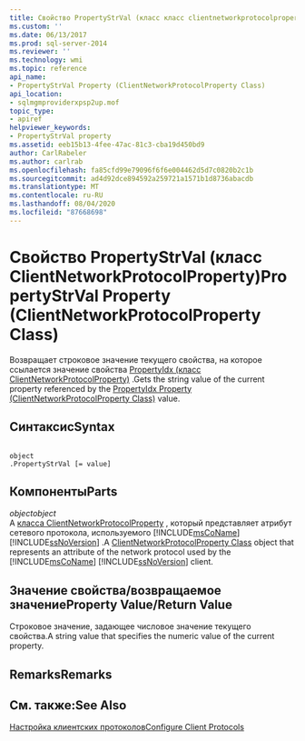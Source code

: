 ```yaml
---
title: Свойство PropertyStrVal (класс класс clientnetworkprotocolproperty) | Документация Майкрософт
ms.custom: ''
ms.date: 06/13/2017
ms.prod: sql-server-2014
ms.reviewer: ''
ms.technology: wmi
ms.topic: reference
api_name:
- PropertyStrVal Property (ClientNetworkProtocolProperty Class)
api_location:
- sqlmgmproviderxpsp2up.mof
topic_type:
- apiref
helpviewer_keywords:
- PropertyStrVal property
ms.assetid: eeb15b13-4fee-47ac-81c3-cba19d450bd9
author: CarlRabeler
ms.author: carlrab
ms.openlocfilehash: fa85cfd99e79096f6f6e004462d5d7c0820b2c1b
ms.sourcegitcommit: ad4d92dce894592a259721a1571b1d8736abacdb
ms.translationtype: MT
ms.contentlocale: ru-RU
ms.lasthandoff: 08/04/2020
ms.locfileid: "87668698"
---
```

# <a name="propertystrval-property-clientnetworkprotocolproperty-class"></a><span data-ttu-id="b69a6-102">Свойство PropertyStrVal (класс ClientNetworkProtocolProperty)</span><span class="sxs-lookup"><span data-stu-id="b69a6-102">PropertyStrVal Property (ClientNetworkProtocolProperty Class)</span></span>
  <span data-ttu-id="b69a6-103">Возвращает строковое значение текущего свойства, на которое ссылается значение свойства [PropertyIdx (класс ClientNetworkProtocolProperty)](clientnetworkprotocolproperty-class.md) .</span><span class="sxs-lookup"><span data-stu-id="b69a6-103">Gets the string value of the current property referenced by the [PropertyIdx Property (ClientNetworkProtocolProperty Class)](clientnetworkprotocolproperty-class.md) value.</span></span>  
  
## <a name="syntax"></a><span data-ttu-id="b69a6-104">Синтаксис</span><span class="sxs-lookup"><span data-stu-id="b69a6-104">Syntax</span></span>  
  
```  
  
object  
.PropertyStrVal [= value]  
```  
  
## <a name="parts"></a><span data-ttu-id="b69a6-105">Компоненты</span><span class="sxs-lookup"><span data-stu-id="b69a6-105">Parts</span></span>  
 <span data-ttu-id="b69a6-106">*object*</span><span class="sxs-lookup"><span data-stu-id="b69a6-106">*object*</span></span>  
 <span data-ttu-id="b69a6-107">A [класса ClientNetworkProtocolProperty](clientnetworkprotocolproperty-class.md) , который представляет атрибут сетевого протокола, используемого [!INCLUDE[msCoName](../../../includes/msconame-md.md)] [!INCLUDE[ssNoVersion](../../../includes/ssnoversion-md.md)] .</span><span class="sxs-lookup"><span data-stu-id="b69a6-107">A [ClientNetworkProtocolProperty Class](clientnetworkprotocolproperty-class.md) object that represents an attribute of the network protocol used by the [!INCLUDE[msCoName](../../../includes/msconame-md.md)] [!INCLUDE[ssNoVersion](../../../includes/ssnoversion-md.md)] client.</span></span>  
  
## <a name="property-valuereturn-value"></a><span data-ttu-id="b69a6-108">Значение свойства/возвращаемое значение</span><span class="sxs-lookup"><span data-stu-id="b69a6-108">Property Value/Return Value</span></span>  
 <span data-ttu-id="b69a6-109">Строковое значение, задающее числовое значение текущего свойства.</span><span class="sxs-lookup"><span data-stu-id="b69a6-109">A string value that specifies the numeric value of the current property.</span></span>  
  
## <a name="remarks"></a><span data-ttu-id="b69a6-110">Remarks</span><span class="sxs-lookup"><span data-stu-id="b69a6-110">Remarks</span></span>  
  
## <a name="see-also"></a><span data-ttu-id="b69a6-111">См. также:</span><span class="sxs-lookup"><span data-stu-id="b69a6-111">See Also</span></span>  
 [<span data-ttu-id="b69a6-112">Настройка клиентских протоколов</span><span class="sxs-lookup"><span data-stu-id="b69a6-112">Configure Client Protocols</span></span>](../../../database-engine/configure-windows/configure-client-protocols.md)  
  
  
